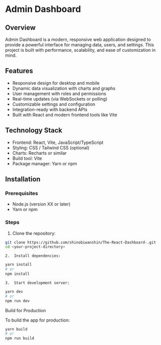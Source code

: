 # Admin Dashboard

## Overview

Admin Dashboard is a modern, responsive web application designed to provide a powerful interface for managing data, users, and settings. This project is built with performance, scalability, and ease of customization in mind.

## Features

- Responsive design for desktop and mobile
- Dynamic data visualization with charts and graphs
- User management with roles and permissions
- Real-time updates (via WebSockets or polling)
- Customizable settings and configuration
- Integration-ready with backend APIs
- Built with React and modern frontend tools like Vite

## Technology Stack

- Frontend: React, Vite, JavaScript/TypeScript
- Styling: CSS / Tailwind CSS (optional)
- Charts: Recharts or similar
- Build tool: Vite
- Package manager: Yarn or npm

## Installation

### Prerequisites

- Node.js (version XX or later)
- Yarn or npm

### Steps

1. Clone the repository:

```bash
git clone https://github.com/shinobiwanshin/The-React-Dashboard-.git
cd <your-project-directory>
```
	2.	Install dependencies:
```bash
yarn install
# or
npm install
```
	3.	Start development server:
```bash
yarn dev
# or
npm run dev
```
Build for Production

To build the app for production:
```bash
yarn build
# or
npm run build
```
